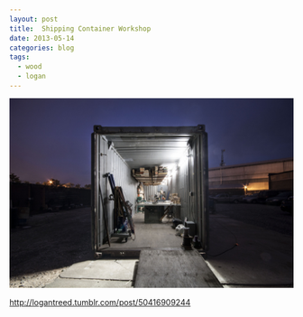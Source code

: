 ```yaml
---
layout: post
title:  Shipping Container Workshop
date: 2013-05-14
categories: blog
tags:
  - wood
  - logan
---
```



![image](/assets/images/logan-shipping-container.jpg)


http://logantreed.tumblr.com/post/50416909244
